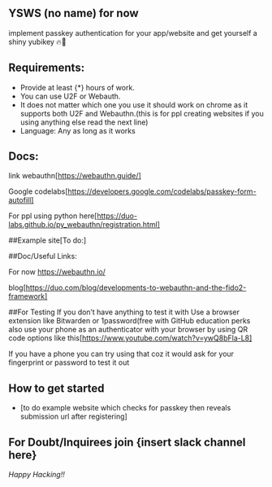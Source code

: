 ## YSWS (no name) for now
implement passkey authentication for your app/website and get yourself a shiny yubikey 🔥🔐

## Requirements:
- Provide at least {*} hours of work.
- You can use U2F or Webauth.
- It does not matter which one you use it should work on chrome as it supports both U2F and Webauthn.(this is for ppl creating websites if you using anything else read the next line)
- Language: Any as long as it works

## Docs:
link
webauthn[https://webauthn.guide/]

Google codelabs[https://developers.google.com/codelabs/passkey-form-autofill]

For ppl using python here[https://duo-labs.github.io/py_webauthn/registration.html]

##Example site[To do:]

##Doc/Useful Links:

For now https://webauthn.io/

blog[https://duo.com/blog/developments-to-webauthn-and-the-fido2-framework]

##For Testing
If you don’t have anything to test it with 
	Use a browser extension like Bitwarden or 1password(free with GitHub education perks
	also use your phone as an authenticator with your browser by using QR code options like this[https://www.youtube.com/watch?v=ywQ8bFla-L8]

If you have a phone you can try using that coz it would ask for your fingerprint or password to test it out

## How to get started
-  [to do example website which checks for passkey then reveals submission url after registering]


## For Doubt/Inquirees join {insert slack channel here} 


*Happy Hacking!!*
